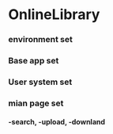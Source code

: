 # OnlineLibrary
### environment set
### Base app set
### User system set
### mian page set
#### -search, -upload, -downland